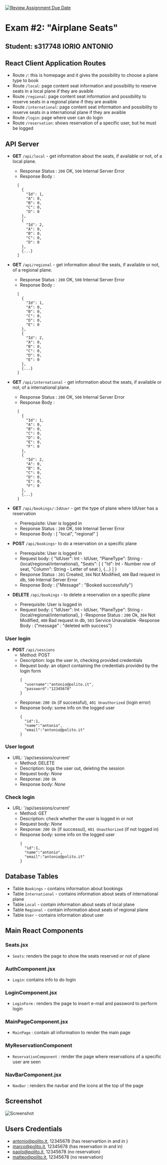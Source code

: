 [![Review Assignment Due Date](https://classroom.github.com/assets/deadline-readme-button-24ddc0f5d75046c5622901739e7c5dd533143b0c8e959d652212380cedb1ea36.svg)](https://classroom.github.com/a/TsciYmrA)
# Exam #2: "Airplane Seats"
## Student: s317748 IORIO ANTONIO 

## React Client Application Routes

- Route `/`: this is homepage and it gives the possibility to choose a plane type to book
- Route `/local`: page content seat information and possibility to reserve seats in a local plane if they are avaible
- Route `/regional`: page content seat information and possibility to reserve seats in a regional plane if they are avaible
- Route `/international`: page content seat information and possibility to reserve seats in a international plane if they are avaible
- Route `/login`: page where user can do login
- Route `/reservation`: shows reservation of a specific user, but he must be logged

## API Server
- __GET__ `/api/local` - get information about the seats, if available or not, of a local plane. 
  - Response Status : `200` OK, `500` Internal Server Error
  - Response Body :
  ```
    [
      {
        "Id": 1,
        "A": 0,
        "B": 0,
        "C": 0,
        "D": 0
      },
      {
        "Id": 2,
        "A": 0,
        "B": 0,
        "C": 0,
        "D": 0
      },
      {...}
    ]
  ```  

- __GET__ `/api/regional` - get information about the seats, if available or not, of a regional plane. 
  - Response Status : `200` OK, `500` Internal Server Error
  - Response Body :
  ```
    [
      {
        "Id": 1,
        "A": 0,
        "B": 0,
        "C": 0,
        "D": 0,
        "E": 0
      },
      {
        "Id": 2,
        "A": 0,
        "B": 0,
        "C": 0,
        "D": 0,
        "E": 0
      },
      {...}
    ]
  ```

- __GET__ `/api/international` - get information about the seats, if available or not, of a international plane. 
  - Response Status : `200` OK, `500` Internal Server Error
  - Response Body :
  ```
    [
      {
        "Id": 1,
        "A": 0,
        "B": 0,
        "C": 0,
        "D": 0,
        "E": 0,
        "F": 0
      },
      {
        "Id": 2,
        "A": 0,
        "B": 0,
        "C": 0,
        "D": 0,
        "E": 0,
        "F": 0
      },
      {...}
    ]
  ```

- __GET__ `/api/bookings/:IdUser` - get the type of plane where IdUser has a reservation
  - Prerequisite: User is logged in 
  - Response Status : `200` OK, `500` Internal Server Error
  - Response Body : 
    [
      "local",
      "regional"
    ]

- __POST__ `/api/bookings`- to do a reservation on a specific plane
  - Prerequisite: User is logged in
  - Request body:
    {
      "IdUser": Int - IdUser,
      "PlaneType": String - (local/regional/international),
      "Seats": [
        {
          "Id": Int - Number row of seat,
          "Column": String - Letter of seat
        },
        {...}
      ]
    }
  - Response Status : `201` Created, `304` Not Modified, `400` Bad request in db, `500` Internal Server Error
  - Response Body : {"Message" : "Booked successfully"}
  
- __DELETE__ `/api/bookings` - to delete a reservation on a specific plane
  - Prerequisite: User is logged in
  - Request body:
    {
      "IdUser": Int - IdUser,
      "PlaneType": String - (local/regional/international),
    }
  -Response Status : `200` Ok, `304` Not Modified, `400` Bad request in db, `503` Service Unavailable
  -Response Body : {"message" : "deleted with success"}

### User login
- __POST__ `/api/sessions`
  - Method: POST
  - Description: logs the user in, checking provided credentials
  - Request body: an object containing the credentials provided by the login form
    ```
    {
      "username":"antonio@polito.it",
      "password":"12345678"
    }
    ```
  - Response: `200 Ok` (if successful),  `401 Unauthorized` (login error)
  - Response body: some info on the logged user
    ```
    {
      "id":1,
      "name":"antonio",
      "email":"antonio@polito.it"
    }
    ```
    
### User logout
- URL: '/api/sessions/current'
  - Method: DELETE
  - Description: logs the user out, deleting the session
  - Request body: _None_
  - Response: `200 Ok`
  - Response body: _None_

### Check login
- URL: '/api/sessions/current'
  - Method: GET
  - Description: check whether the user is logged in or not
  - Request body: _None_
  - Response: `200 Ok` (if successul), `401 Unauthorized` (if not logged in)
  - Response body: some info on the logged user
      ```
      {
        "id":1,
        "name":"antonio",
        "email":"antonio@polito.it"
      }
      ```

## Database Tables

- Table `Bookings` - contains information about bookings
- Table `International` - contains information about seats of international plane
- Table `Local` - contain information about seats of local plane
- Table `Regional` - contain information about seats of regional plane
- Table `User` - contains information about user

## Main React Components

### Seats.jsx
- `Seats`: renders the page to show the seats reserved or not of plane

### AuthComponent.jsx
- `Login`: contains info to do login

### LoginComponent.jsx
- `LoginForm` : renders the page to insert e-mail and password to perform login

### MainPageComponent.jsx
- `MainPage` : contain all information to render the main page

### MyReservationComponent
- `ReservationComponent` : render the page where reservations of a specific user are seen

### NavBarComponent.jsx
- `NavBar` : renders the navbar and the icons at the top of the page

## Screenshot

![Screenshot](./img/screenshot.jpg)

## Users Credentials

- antonio@polito.it, 12345678 (has reservartion in  and in )
- marco@polito.it, 12345678 (has reservation in and in)
- paolo@polito.it, 12345678 (no reservation)
- matteo@polito.it, 12345678 (no reservation)


